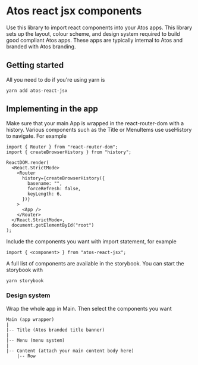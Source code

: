 # Atos react jsx components

Use this library to import react components into your Atos apps. This library sets up
the layout, colour scheme, and design system required to build good compliant Atos
apps. These apps are typically internal to Atos and branded with Atos branding.

## Getting started

All you need to do if you're using yarn is

```
yarn add atos-react-jsx
```

## Implementing in the app

Make sure that your main App is wrapped in the react-router-dom with a history. Various
components such as the Title or MenuItems use useHistory to navigate. For example

```
import { Router } from "react-router-dom";
import { createBrowserHistory } from "history";

ReactDOM.render(
  <React.StrictMode>
    <Router
      history={createBrowserHistory({
        basename: "",
        forceRefresh: false,
        keyLength: 6,
      })}
    >
      <App />
    </Router>
  </React.StrictMode>,
  document.getElementById("root")
);
```

Include the components you want with import statement, for example

```
import { <component> } from "atos-react-jsx";
```

A full list of components are available in the storybook. You can start the storybook with

```
yarn storybook
```

### Design system

Wrap the whole app in Main. Then select the components you want

```
Main (app wrapper)
|
|-- Title (Atos branded title banner)
|
|-- Menu (menu system)
|
|-- Content (attach your main content body here)
    |-- Row
```
